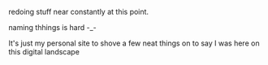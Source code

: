 redoing stuff near constantly at this point.

naming thhings is hard -_-

It's just my personal site to shove a few neat things on to say I was here on this digital landscape

